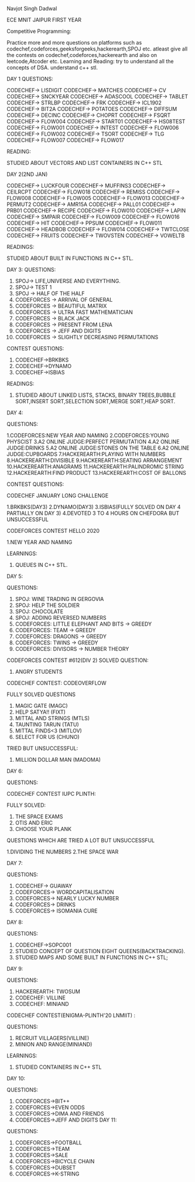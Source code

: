 Navjot Singh Dadwal

ECE MNIT JAIPUR FIRST YEAR

Competitive Programming:

Practice more and more questions on platforms such as codechef,codeforces,geeksforgeeks,hackerearth,SPOJ etc.
atleast give all the contests on codechef,codeforces,hackerearth and also on leetcode,Atcoder etc. Learning and Reading:
try to understand all the concepts of DSA.
understand c++ stl. 

DAY 1 QUESTIONS:

CODECHEF-> LISDIGIT
CODECHEF-> MATCHES
CODECHEF-> CV
CODECHEF-> SNCKYEAR
CODECHEF-> ADASCOOL
CODECHEF-> TABLET
CODECHEF-> STRLBP
CODECHEF-> FRK
CODECHEF-> ICL1902
CODECHEF-> BIT2A
CODECHEF-> POTATOES
CODECHEF-> DIFFSUM
CODECHEF-> DECINC
CODECHEF-> CHOPRT
CODECHEF-> FSQRT
CODECHEF-> FLOW004
CODECHEF-> START01
CODECHEF-> HS08TEST
CODECHEF-> FLOW001
CODECHEF-> INTEST
CODECHEF-> FLOW006
CODECHEF-> FLOW002
CODECHEF-> TSORT
CODECHEF-> TLG
CODECHEF-> FLOW007
CODECHEF-> FLOW017 

READING:

STUDIED ABOUT VECTORS AND LIST CONTAINERS IN C++ STL

DAY 2(2ND JAN)

CODECHEF-> LUCKFOUR
CODECHEF-> MUFFINS3
CODECHEF-> CEILRCPT
CODECHEF-> FLOW018
CODECHEF-> REMISS
CODECHEF-> FLOW008
CODECHEF-> FLOW005
CODECHEF-> FLOW013
CODECHEF-> PERMUT2
CODECHEF-> AMR15A
CODECHEF-> PALL01
CODECHEF-> PRB01
CODECHEF-> RECIPE
CODECHEF-> FLOW010
CODECHEF-> LAPIN
CODECHEF-> SMPAIR
CODECHEF-> FLOW009
CODECHEF-> FLOW016
CODECHEF-> HIT
CODECHEF-> PPSUM
CODECHEF-> FLOW011
CODECHEF-> HEADBOB
CODECHEF-> FLOW014
CODECHEF-> TWTCLOSE
CODECHEF-> FRUITS
CODECHEF-> TWOVSTEN
CODECHEF-> VOWELTB

READINGS:

STUDIED ABOUT BUILT IN FUNCTIONS IN C++ STL.

DAY 3:
QUESTIONS:
1. SPOJ-> LIFE,UNIVERSE AND EVERYTHING.
2. SPOJ-> TEST 1
3. SPOJ -> HALF OF THE HALF
4. CODEFORCES -> ARRIVAL OF GENERAL
5. CODEFORCES -> BEAUTIFUL MATRIX
6. CODEFORCES -> ULTRA FAST MATHEMATICIAN
7. CODEFORCES -> BLACK JACK
8. CODEFORCES -> PRESENT FROM LENA
9. CODEFORCES -> JEFF AND DIGITS
10. CODEFORCES -> SLIGHTLY DECREASING PERMUTATIONS

CONTEST QUESTIONS:

1. CODECHEF->BRKBKS
2. CODECHEF->DYNAMO
3. CODECHEF->ISBIAS

READINGS:

1. STUDIED ABOUT LINKED LISTS, STACKS, BINARY TREES,BUBBLE SORT,INSERT SORT,SELECTION SORT,MERGE SORT,HEAP SORT.

DAY 4:

QUESTIONS:

1.CODEFORCES:NEW YEAR AND NAMING
2.CODEFORCES:YOUNG PHYSCIST
3.A2 ONLINE JUDGE:PERFECT PERMUTATION
4.A2 ONLINE JUDGE:DRINKS
5.A2 ONLINE JUDGE:STONES ON THE TABLE
6.A2 ONLINE JUDGE:CUPBOARDS
7.HACKEREARTH:PLAYING WITH NUMBERS
8.HACKEREARTH:DIVISIBLE
9.HACKEREARTH:SEATING ARRANGEMENT
10.HACKEREARTH:ANAGRAMS
11.HACKEREARTH:PALINDROMIC STRING
12.HACKEREARTH:FIND PRODUCT
13.HACKEREARTH:COST OF BALLONS

CONTEST QUESTIONS:

CODECHEF JANUARY LONG CHALLENGE

1.BRKBKS(DAY3)
2.DYNAMO(DAY3)
3.ISBIAS(FULLY SOLVED ON DAY 4 PARTIALLY ON DAY 3)
4.DEVOTED 3 TO 4 HOURS ON CHEFDORA BUT UNSUCCESSFUL

CODEFORCES CONTEST HELLO 2020

1.NEW YEAR AND NAMING 

LEARNINGS:

1. QUEUES IN C++ STL.

DAY 5:

QUESTIONS:

1. SPOJ: WINE TRADING IN GERGOVIA
2. SPOJ: HELP THE SOLDIER
3. SPOJ: CHOCOLATE
4. SPOJ: ADDING REVERSED NUMBERS
5. CODEFORCES: LITTLE ELEPHANT AND BITS -> GREEDY
6. CODEFORCES: TEAM -> GREEDY
7. CODEFORCES: DRAGONS -> GREEDY
8. CODEFORCES: TWINS -> GREEDY
9. CODEFORCES: DIVISORS -> NUMBER THEORY

CODEFORCES CONTEST #612(DIV 2)
SOLVED QUESTION:

1. ANGRY STUDENTS

CODECHEF CONTEST: CODEOVERFLOW

FULLY SOLVED QUESTIONS

1. MAGIC GATE (MAGC)
2. HELP SATYA!! (FIXT)
3. MITTAL AND STRINGS (MTLS)
4. TAUNTING TARUN (TATU)
5. MITTAL FINDS<3 (MITLOV)
6. SELECT FOR US (CHUNO)

TRIED BUT UNSUCCESSFUL:

1. MILLION DOLLAR MAN (MADOMA)

DAY 6:

QUESTIONS:

CODECHEF CONTEST IUPC PLINTH:

FULLY SOLVED:

1. THE SPACE EXAMS
2. OTIS AND ERIC 
3. CHOOSE YOUR PLANK

QUESTIONS WHICH ARE TRIED A LOT BUT UNSUCCESSFUL 

1.DIVIDING THE NUMBERS 
2.THE SPACE WAR

DAY 7:

QUESTIONS:

1. CODECHEF-> GUAWAY
2. CODEFORCES-> WORDCAPITALISATION
3. CODEFORCES-> NEARLY LUCKY NUMBER 
4. CODEFORCES-> DRINKS 
5. CODEFORCES-> ISOMANIA CURE

DAY 8:

QUESTIONS:

1. CODECHEF->SOPC001
2. STUDIED CONCEPT OF QUESTION EIGHT QUEENS(BACKTRACKING).
3. STUDIED MAPS AND SOME BUILT IN FUNCTIONS IN C++ STL;

DAY 9:

QUESTIONS:
1. HACKEREARTH: TWOSUM
2. CODECHEF: VILLINE
3. CODECHEF: MINIAND

CODECHEF CONTEST(ENIGMA-PLINTH'20 LNMIIT) :

QUESTIONS:
1. RECRUIT VILLAGERS(VILLINE)
2. MINION AND RANGE(MINIAND)

LEARNINGS:
1. STUDIED CONTAINERS IN C++ STL 

DAY 10:

QUESTIONS:

1. CODEFORCES->BIT++
2. CODEFORCES->EVEN ODDS
3. CODEFORCES->DIMA AND FRIENDS
4. CODEFORCES->JEFF AND DIGITS
DAY 11:

QUESTIONS:

1. CODEFORCES->FOOTBALL
2. CODEFORCES->TEAM
3. CODEFORCES->SALE
4. CODEFORCES->BICYCLE CHAIN
4. CODEFORCES->DUBSET
5. CODEFORCES->K-STRING
